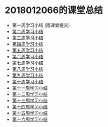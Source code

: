 2018012066的课堂总结
===
* 第一周学习小结 (雨课堂提交)
* [第二周学习小结](https://github.com/saturn-lab/FBDQA-2020A/blob/master/Memos/Study-Memo/2066-Day2.md)<br>
* [第三周学习小结](https://github.com/saturn-lab/FBDQA-2020A/blob/master/Memos/Study-Memo/2066-Day3.md)<br>
* [第四周学习小结](https://github.com/saturn-lab/FBDQA-2020A/blob/master/Memos/Study-Memo/2066-Day4.md)<br>
* [第五周学习小结](https://github.com/saturn-lab/FBDQA-2020A/blob/master/Memos/Study-Memo/2066-Day5.md)<br>
* [第六周学习小结](https://github.com/saturn-lab/FBDQA-2020A/blob/master/Memos/Study-Memo/2066-Day6.md)<br>
* [第七周学习小结](https://github.com/saturn-lab/FBDQA-2020A/blob/master/Memos/Study-Memo/2066-Day7.md)<br>
* [第八周学习小结](https://github.com/saturn-lab/FBDQA-2020A/blob/master/Memos/Study-Memo/2066-Day8.md)<br>
* [第九周学习小结](https://github.com/saturn-lab/FBDQA-2020A/blob/master/Memos/Study-Memo/2066-Day9.md)<br>
* [第十周学习小结](https://github.com/saturn-lab/FBDQA-2020A/blob/master/Memos/Study-Memo/2066-Day10.md)<br>
* [第十一周学习小结](https://github.com/saturn-lab/FBDQA-2020A/blob/master/Memos/Study-Memo/2066-Day11.md)<br>
* [第十二周学习小结]()<br>
* [第十三周学习小结]()<br>
* [第十四周学习小结]()<br>
* [第十五周学习小结]()<br>
* [第十六周学习小结]()<br>
